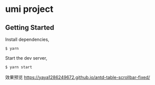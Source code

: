 # umi project

## Getting Started

Install dependencies,

```bash
$ yarn
```

Start the dev server,

```bash
$ yarn start
```

效果预览
<https://yaya1286249672.github.io/antd-table-scrollbar-fixed/>

